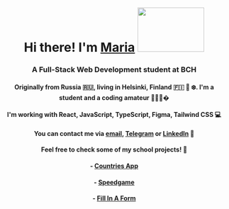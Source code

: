 ### 

<h1 align="center">Hi there!  I'm <a href="https://quirky-volhard-97161d.netlify.app/" target="_blank">Maria</a>
<img src="https://media.giphy.com/media/bcKmIWkUMCjVm/giphy.gif" width="150" height="100"/>
</h1>
<h3 align="center">A Full-Stack Web Development student at BCH</h3>



<h4 align="center">Originally from Russia 🇷🇺, living in Helsinki, Finland 🇫🇮 🌲 ❄️. I'm a student and a coding amateur 👩🏻‍💻� </h4>

<h4 align="center">I'm working with React, JavaScript, TypeScript, Figma, Tailwind CSS 💻 </h4>

<h4 align="center">You can contact me via <a href="mailto:maria.pokryshkina@gmail.com" target="_blank">email</a>, <a href="https://t.me/absolut_exempel/" target="_blank">Telegram</a> or <a href="https://www.linkedin.com/in/maria-pokryshkina-0251214b/" target="_blank">LinkedIn</a> 🦋 </h4>

<h4 align="center">Feel free to check some of my school projects! 👀</h4>

<h4 align="center">- <a href="https://unruffled-shirley-ce95c5.netlify.app">Countries App</a></h4>
<h4 align="center">- <a href="https://github.com/mariapokryshkina/countries.git" target="_blank">Speedgame</a></h4>
<h4 align="center">- <a href="https://eloquent-benz-163a15.netlify.app/" target="_blank">Fill In A Form</a></h4>




<!--
**mariapokryshkina/mariapokryshkina** is a ✨ _special_ ✨ repository because its `README.md` (this file) appears on your GitHub profile.

Here are some ideas to get you started:

- 🔭 I’m currently working on ...
- 🌱 I’m currently learning ...
- 👯 I’m looking to collaborate on ...
- 🤔 I’m looking for help with ...
- 💬 Ask me about ...
- 📫 How to reach me: ...
- 😄 Pronouns: ...
- ⚡ Fun fact: ...
-->
